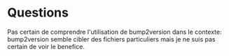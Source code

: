 # Questions
Pas certain de comprendre l'utilisation de bump2version dans le contexte: bump2version semble cibler des fichiers particuliers mais  je ne suis pas certain de voir le benefice. 

